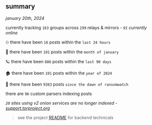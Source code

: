 
## summary
_january 20th, 2024_

currently tracking `163` groups across `299` relays & mirrors - _`91` currently online_

⏲ there have been `16` posts within the `last 24 hours`

🦈 there have been `101` posts within the `month of january`

🪐 there have been `886` posts within the `last 90 days`

🏚 there have been `101` posts within the `year of 2024`

🦕 there have been `9383` posts `since the dawn of ransomwatch`

there are `96` custom parsers indexing posts

_`20` sites using v2 onion services are no longer indexed - [support.torproject.org](https://support.torproject.org/onionservices/v2-deprecation/)_

> see the project [README](https://github.com/joshhighet/ransomwatch#ransomwatch--) for backend technicals
